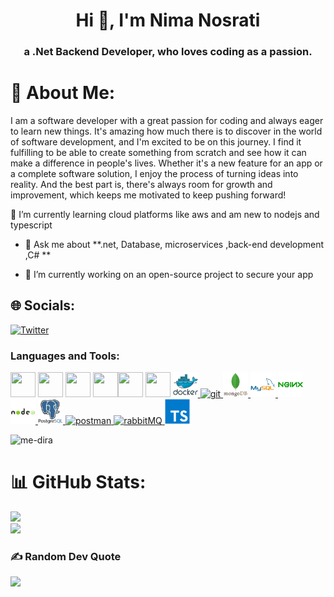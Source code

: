 <h1 align="center">Hi 👋, I'm Nima Nosrati</h1>
<h3 align="center">a .Net Backend Developer, who loves coding as a passion.</h3>

# 💫 About Me:
I am a software developer with a great passion for coding and always eager to learn new things. It's amazing how much there is to discover in the world of software development, and I'm excited to be on this journey. I find it fulfilling to be able to create something from scratch and see how it can make a difference in people's lives. Whether it's a new feature for an app or a complete software solution, I enjoy the process of turning ideas into reality. And the best part is, there's always room for growth and improvement, which keeps me motivated to keep pushing forward!

🌱 I’m currently learning cloud platforms like aws and am new to nodejs and typescript

- 💬 Ask me about **.net, Database, microservices ,back-end development ,C# **

- 🔭 I’m currently working on an open-source project to secure your app


## 🌐 Socials:
[![Twitter](https://img.shields.io/badge/Twitter-%231DA1F2.svg?logo=Twitter&logoColor=white)](https://twitter.com/nosratiz) 



<h3 align="left">Languages and Tools:</h3>
<p align="left">
<a href="https://cdnlogo.com/logo/c_760.html"><img src="https://cdn.cdnlogo.com/logos/c/27/c.svg" width="40" height="40" ></a>
<a href="https://cdnlogo.com/logo/dot-net-core_832.html"><img src="https://cdn.cdnlogo.com/logos/d/6/dot-net-core.svg"  width="40" height="40"></a>
<a href="https://cdnlogo.com/logo/redis_5775.html"><img src="https://cdn.cdnlogo.com/logos/r/3/redis.svg"  width="40" height="40"></a>
<a href="https://cdnlogo.com/logo/microsoft-sql-server_808.html"><img src="https://cdn.cdnlogo.com/logos/m/21/microsoft-sql-server.svg" width="40" height="40"></a><a href="https://cdnlogo.com/logo/aws_29177.html"><img src="https://cdn.cdnlogo.com/logos/a/19/aws.svg" width="40" height="40"></a>
  <a href="https://cdnlogo.com/logo/elastic-elasticsearch_39916.html"><img src="https://cdn.cdnlogo.com/logos/e/35/elastic-elasticsearch.svg"  width="40" height="40"></a>
 <a href="https://www.docker.com/" target="_blank" rel="noreferrer">
 <img src="https://raw.githubusercontent.com/devicons/devicon/master/icons/docker/docker-original-wordmark.svg" alt="docker" width="40" height="40"/> </a> <a href="https://git-scm.com/" target="_blank" rel="noreferrer"> <img src="https://www.vectorlogo.zone/logos/git-scm/git-scm-icon.svg" alt="git" width="40" height="40"/> </a> <a href="https://www.mongodb.com/" target="_blank" rel="noreferrer"> <img src="https://raw.githubusercontent.com/devicons/devicon/master/icons/mongodb/mongodb-original-wordmark.svg" alt="mongodb" width="40" height="40"/> </a> <a href="https://www.mysql.com/" target="_blank" rel="noreferrer"> <img src="https://raw.githubusercontent.com/devicons/devicon/master/icons/mysql/mysql-original-wordmark.svg" alt="mysql" width="40" height="40"/> </a> <a href="https://www.nginx.com" target="_blank" rel="noreferrer"> <img src="https://raw.githubusercontent.com/devicons/devicon/master/icons/nginx/nginx-original.svg" alt="nginx" width="40" height="40"/> </a> <a href="https://nodejs.org" target="_blank" rel="noreferrer"> <img src="https://raw.githubusercontent.com/devicons/devicon/master/icons/nodejs/nodejs-original-wordmark.svg" alt="nodejs" width="40" height="40"/> </a> <a href="https://www.postgresql.org" target="_blank" rel="noreferrer"> <img src="https://raw.githubusercontent.com/devicons/devicon/master/icons/postgresql/postgresql-original-wordmark.svg" alt="postgresql" width="40" height="40"/> </a> <a href="https://postman.com" target="_blank" rel="noreferrer"> <img src="https://www.vectorlogo.zone/logos/getpostman/getpostman-icon.svg" alt="postman" width="40" height="40"/> </a> <a href="https://www.rabbitmq.com" target="_blank" rel="noreferrer"> <img src="https://www.vectorlogo.zone/logos/rabbitmq/rabbitmq-icon.svg" alt="rabbitMQ" width="40" height="40"/> </a> <a href="https://www.typescriptlang.org/" target="_blank" rel="noreferrer"> <img src="https://raw.githubusercontent.com/devicons/devicon/master/icons/typescript/typescript-original.svg" alt="typescript" width="40" height="40"/> </a> </p>
<p align="left"> <img src="https://komarev.com/ghpvc/?username=nosratiz&label=Profile%20views&color=0e75b6&style=flat" alt="me-dira" /> </p>

# 📊 GitHub Stats:
![](https://github-readme-stats-sigma-five.vercel.app/api?username=nosratiz&theme=radical&hide_border=false&include_all_commits=true&count_private=true)<br/>
![](https://github-readme-streak-stats.herokuapp.com/?user=nosratiz&theme=radical&hide_border=false)<br/>



### ✍️ Random Dev Quote
![](https://quotes-github-readme.vercel.app/api?type=horizontal&theme=radical)



<!--
**nosratiz/nosratiz** is a ✨ _special_ ✨ repository because its `README.md` (this file) appears on your GitHub profile.

Here are some ideas to get you started:
- 👯 I’m looking to collaborate on ...
- 🤔 I’m looking for help with ...
- 💬 Ask me about ...
- 📫 How to reach me: ...
- 😄 Pronouns: ...
- ⚡ Fun fact: ...
-->
